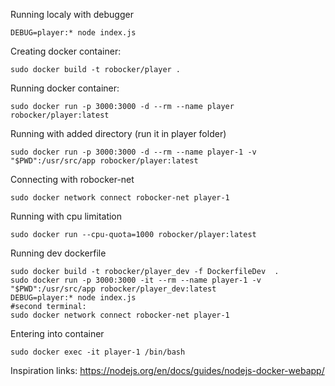 Running localy with debugger

```
DEBUG=player:* node index.js
```

Creating docker container:

```
sudo docker build -t robocker/player .
```


Running docker container:
```
sudo docker run -p 3000:3000 -d --rm --name player robocker/player:latest
```
Running with added directory (run it in player folder)
```
sudo docker run -p 3000:3000 -d --rm --name player-1 -v "$PWD":/usr/src/app robocker/player:latest
```
Connecting with robocker-net
```
sudo docker network connect robocker-net player-1
```

Running with cpu limitation
```
sudo docker run --cpu-quota=1000 robocker/player:latest
```

Running dev dockerfile
```
sudo docker build -t robocker/player_dev -f DockerfileDev  .
sudo docker run -p 3000:3000 -it --rm --name player-1 -v "$PWD":/usr/src/app robocker/player_dev:latest
DEBUG=player:* node index.js
#second terminal:
sudo docker network connect robocker-net player-1
```

Entering into container
```
sudo docker exec -it player-1 /bin/bash
```

Inspiration links: https://nodejs.org/en/docs/guides/nodejs-docker-webapp/